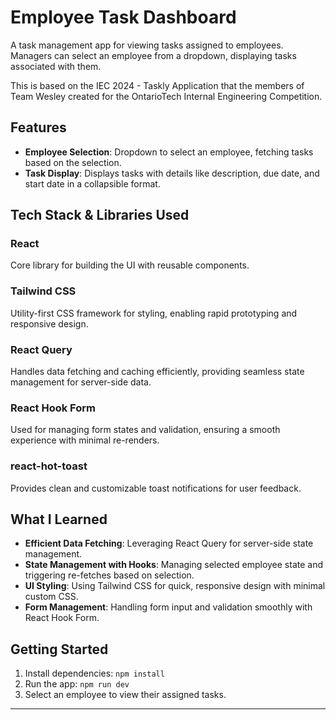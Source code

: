 # Employee Task Dashboard

A task management app for viewing tasks assigned to employees. Managers can select an employee from a dropdown, displaying tasks associated with them.

This is based on the IEC 2024 - Taskly Application that the members of Team Wesley created for the OntarioTech Internal Engineering Competition.

## Features

- **Employee Selection**: Dropdown to select an employee, fetching tasks based on the selection.
- **Task Display**: Displays tasks with details like description, due date, and start date in a collapsible format.

## Tech Stack & Libraries Used

### React
Core library for building the UI with reusable components.

### Tailwind CSS
Utility-first CSS framework for styling, enabling rapid prototyping and responsive design.

### React Query
Handles data fetching and caching efficiently, providing seamless state management for server-side data.

### React Hook Form
Used for managing form states and validation, ensuring a smooth experience with minimal re-renders.

### react-hot-toast
Provides clean and customizable toast notifications for user feedback.

## What I Learned

- **Efficient Data Fetching**: Leveraging React Query for server-side state management.
- **State Management with Hooks**: Managing selected employee state and triggering re-fetches based on selection.
- **UI Styling**: Using Tailwind CSS for quick, responsive design with minimal custom CSS.
- **Form Management**: Handling form input and validation smoothly with React Hook Form.

## Getting Started

1. Install dependencies: `npm install`
2. Run the app: `npm run dev`
3. Select an employee to view their assigned tasks.

---
